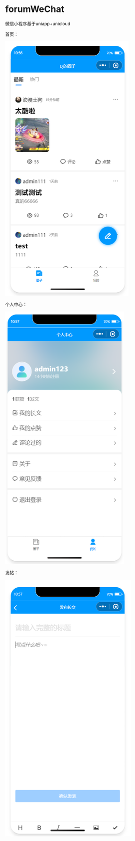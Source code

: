 # forumWeChat
微信小程序基于uniapp+unicloud

首页：

![首页](./README.assets/首页.jpg)

个人中心：

![个人中心](./README.assets/个人中心.png)

发帖：

![发帖](./README.assets/发帖.png)
